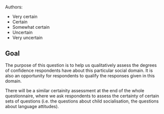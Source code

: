 # [](ContributionTable?__template__=property.md&property=name#cldf:E5)

Authors: [](ContributionTable?__template__=property.md&property=contributor#cldf:E5)
- Very certain
- Certain
- Somewhat certain
- Uncertain
- Very uncertain
## Goal

The purpose of this question is to help us qualitatively assess the degrees of confidence respondents have about this particular social domain. It is also an opportunity for respondents to qualify the responses given in this domain.

There will be a similar certainity assessment at the end of the whole questionnaire, where we ask respondents to assess the certainty of certain sets of questions (i.e. the questions about child socialisation, the questions about language attitudes).

